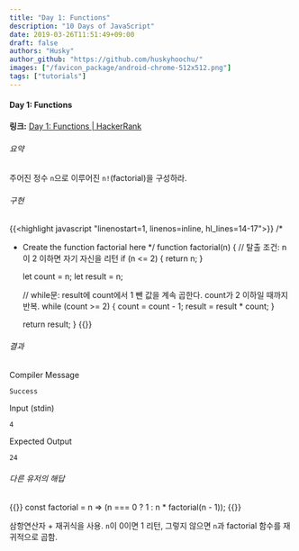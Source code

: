 ```yaml
---
title: "Day 1: Functions"
description: "10 Days of JavaScript"
date: 2019-03-26T11:51:49+09:00
draft: false
authors: "Husky"
author_github: "https://github.com/huskyhoochu/"
images: ["/favicon_package/android-chrome-512x512.png"]
tags: ["tutorials"]
---
```


#### Day 1: Functions

**링크:** <a href="https://www.hackerrank.com/challenges/js10-function/problem" target="_blank" rel="noopener noreferrer">Day 1: Functions | HackerRank</a>

###### 요약

주어진 정수 `n`으로 이루어진 `n!`(factorial)을 구성하라.

###### 구현

{{<highlight javascript "linenostart=1, linenos=inline, hl_lines=14-17">}}
/*
 * Create the function factorial here
 */
function factorial(n) {
    // 탈출 조건: n이 2 이하면 자기 자신을 리턴
    if (n <= 2) {
        return n;
    }

    let count = n;
    let result = n;

    // while문: result에 count에서 1 뺀 값을 계속 곱한다. count가 2 이하일 때까지 반복.
    while (count >= 2) {
        count = count - 1;
        result = result * count;
    }

    return result;
}
{{</highlight>}}

###### 결과
Compiler Message
```
Success
```
Input (stdin)
```
4
```
Expected Output
```
24
```

###### 다른 유저의 해답

{{<highlight javascript>}}
const factorial = n => (n === 0 ? 1 : n * factorial(n - 1));
{{</highlight>}}

삼항연산자 + 재귀식을 사용. `n`이 0이면 1 리턴, 그렇지 않으면 `n`과 factorial 함수를 재귀적으로 곱함.
